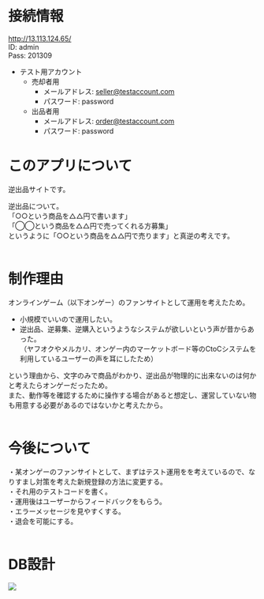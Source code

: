 # 接続情報
http://13.113.124.65/  
ID: admin  
Pass: 201309  
  
* テスト用アカウント
  * 売却者用
    * メールアドレス: seller@testaccount.com
    * パスワード: password
  * 出品者用
    * メールアドレス: order@testaccount.com
    * パスワード: password


# このアプリについて
逆出品サイトです。  
  
逆出品について。  
「○○という商品を△△円で書います」  
「◯◯という商品を△△円で売ってくれる方募集」  
というように「○○という商品を△△円で売ります」と真逆の考えです。  
<br/>
  
# 制作理由
オンラインゲーム（以下オンゲー）のファンサイトとして運用を考えたため。  
  
* 小規模でいいので運用したい。  
* 逆出品、逆募集、逆購入というようなシステムが欲しいという声が昔からあった。  
（ヤフオクやメルカリ、オンゲー内のマーケットボード等のCtoCシステムを利用しているユーザーの声を耳にしたため）<br/>
  
という理由から、文字のみで商品がわかり、逆出品が物理的に出来ないのは何かと考えたらオンゲーだったため。    
また、動作等を確認するために操作する場合があると想定し、運営していない物も用意する必要があるのではないかと考えたから。  
<br/>
  
# 今後について
・某オンゲーのファンサイトとして、まずはテスト運用をを考えているので、なりすまし対策を考えた新規登録の方法に変更する。  
・それ用のテストコードを書く。   
・運用後はユーザーからフィードバックをもらう。  
・エラーメッセージを見やすくする。  
・退会を可能にする。  
<br/>
  
# DB設計
<img src="https://user-images.githubusercontent.com/54430228/74808740-e1cb0080-532e-11ea-8309-0b65d319b381.png">

